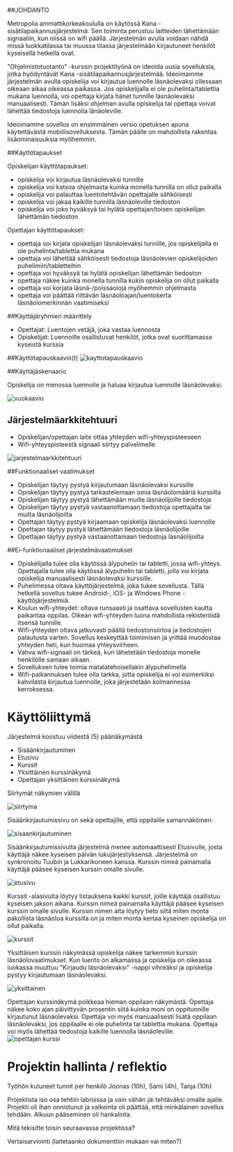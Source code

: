 ##JOHDANTO

Metropolia ammattikorkeakoululla on käytössä Kana -sisätilapaikannusjärjestelmä. Sen toiminta perustuu laitteiden lähettämään signaaliin, kun niissä on wifi päällä. Järjestelmän avulla voidaan nähdä missä luokkatilassa tai muussa tilassa järjestelmään kirjautuneet henkilöt kyseisellä hetkellä ovat.

"Ohjelmistotuotanto" -kurssin projektityönä on ideoida uusia sovelluksia, jotka hyödyntävät Kana -sisätilapaikannusjärjestelmää. Ideoimamme järjestelmän avulla opiskelija voi kirjautua luennolle läsnäolevaksi ollessaan oikeaan aikaa oikeassa paikassa. Jos opiskelijalla ei ole puhelinta/tablettia mukana luennolla, voi opettaja kirjata hänet tunnille läsnäolevaksi manuaalisesti. Tämän lisäksi ohjelman avulla opiskelija tai opettaja voivat lähettää tiedostoja luennolla länäoleville.

Ideoimamme sovellus on ensimmäinen versio opetuksen apuna käytettävästä mobiilisovelluksesta. Tämän päälle on mahdollista rakentaa lisäominaisuuksia myöhemmin.


##Käyttötapaukset

Opiskelijan käyttötapaukset:

- opiskelija voi kirjautua läsnäolevaksi tunnille
- opiskelija voi katsoa ohjelmasta kuinka monella tunnilla on ollut paikalla
- opiskelija voi palauttaa luentotehtävän opettajalle sähköisesti
- opiskelija voi jakaa kaikille tunnilla läsnäoleville tiedoston
- opiskelija voi joko hyväksyä tai hylätä opettajan/toisen opiskelijan lähettämän tiedoston


Opettajan käyttötapaukset:

- opettaja voi kirjata opiskelijan läsnäolevaksi tunnille, jos opiskelijalla ei ole puhelinta/tablettia mukana
- opettaja voi lähettää sähköisesti tiedostoja läsnäolevien opiskelijoiden puhelimiin/tabletteihin
- opettaja voi hyväksyä tai hylätä opiskelijan lähettämän tiedoston
- opettaja näkee kuinka monella tunnilla kukin opiskelija on ollut paikalla
- opettaja voi korjata läsnä-/poissaoloja myöhemmin ohjelmasta
- opettaja voi päättää riittävän läsnäoloajan/luentokerta läsnäolomerkinnän vaatimiseksi

##Käyttäjäryhmien määrittely

- Opettajat: Luentojen vetäjä, joka vastaa luennosta
- Opiskelijat: Luennoille osallistuvat henkilöt, jotka ovat suorittamassa kyseistä kurssia

##Käyttötapauskaavio(t)
![kayttotapauskaavio](http://users.metropolia.fi/~tarjajar/ohtu/kayttotapaukset.jpg)

##Käyttäjäskenaario

Opiskelija on menossa luennolle ja haluaa kirjautua luennolle läsnäolevaksi.

![vuokaavio](http://users.metropolia.fi/~tarjajar/ohtu/vuokaavio2.jpg)


## Järjestelmäarkkitehtuuri

- Opiskelijan/opettajan laite ottaa yhteyden wifi-yhteyspisteeseen
- Wifi-yhteyspisteestä signaali siirtyy palvelimelle

![jarjestelmaarkkitehtuuri](http://users.metropolia.fi/~joonasee/github-tehtavat/Jarjestelmaarkkitehtuuri.jpg)



##Funktionaaliset vaatimukset

- Opiskelijan täytyy pystyä kirjautumaan läsnäolevaksi kurssille
- Opiskelijan täytyy pystyä tarkastelemaan omia läsnäolomääriä kurssilla
- Opiskelijan täytyy pystyä lähettämään muille läsnäolijoille tiedostoja
- Opiskelijan täytyy pystyä vastaanottamaan tiedostoja opettajalta tai muilta läsnäolijoilta
- Opettajan täytyy pystyä kirjaamaan opiskelija läsnäolevaksi luennolle
- Opettajan täytyy pystyä lähettämään tiedostoja läsnäolijoille
- Opettajan täytyy pystyä vastaanottamaan tiedostoja läsnäolijoilta

##Ei-funktionaaliset järjestelmävaatimukset

- Opiskelijalla tulee olla käytössä älypuhelin tai tabletti, jossa wifi-yhteys. Opettajalla tulee olla käytössä älypuhelin tai tabletti, jolla voi kirjata opiskelija manuaalisesti läsnäolevaksi kurssille.
- Puhelimessa oltava käyttöjärjestelmä, joka tukee sovellusta. Tällä hetkellä sovellus tukee Android-, iOS- ja Windows Phone -käyttöjärjestelmiä.
- Koulun wifi-yhteydet: oltava runsaasti ja osattava sovellusten kautta paikantaa oppilas. Oikean wifi-yhteyden luona mahdollista rekisteröidä itsensä tunnille.
- Wifi-yhteyden oltava jatkuvasti päällä tiedostonsiirtoa ja tiedostojen palautusta varten. Sovellus keskeyttää toimimisen ja yrittää muodostaa yhteyden heti, kun huomaa yhteysvirheen.
- Vahva wifi-signaali on tärkeä, kun lähetetään tiedostoja monelle henkilölle samaan aikaan.
- Sovelluksen tulee toimia matalatehoisellakin älypuhelimella
- Wifi-paikannuksen tulee olla tarkka, jotta opiskelija ei voi esimerkiksi kahvilasta kirjautua luennolle, joka järjestetään kolmannessa kerroksessa.



Käyttöliittymä
==============
Järjestelmä koostuu viidestä (5) päänäkymästä
- Sisäänkirjautuminen
- Etusivu
- Kurssit
- Yksittäinen kurssinäkymä
- Opettajan yksittäinen kurssinäkymä

Siirtymät näkymien välillä

![siirtyma](http://users.metropolia.fi/~tarjajar/ohtu/siirtyma.jpg)

Sisäänkirjautumissivu on sekä opettajille, että oppilaille samannäköinen.

![sisaankirjautuminen](http://users.metropolia.fi/~joonasee/github-tehtavat/sisaankirjautuminen.jpg)

Sisäänkirjautumissivulta järjestelmä menee automaattisesti Etusivulle, josta käyttäjä näkee kyseisen päivän lukujärjestyksensä. Järjestelmä on synkronoitu Tuubin ja Lukkarikoneen kanssa. Kurssin nimeä painamalla käyttäjä pääsee kyseisen kurssin omalle sivulle.

![etusivu](http://users.metropolia.fi/~joonasee/github-tehtavat/Etusivu.jpg)

Kurssit -alasivulta löytyy listauksena kaikki kurssit, joille käyttäjä osallistuu kyseisen jakson aikana. Kurssin nimeä painamalla käyttäjä pääsee kyseisen kurssin omalle sivulle. Kurssin nimen alta löytyy tieto siitä miten monta pakollista läsnäoloa kurssilla on ja miten monta kertaa kyseinen opiskelija on ollut paikalla.

![kurssit](http://users.metropolia.fi/~joonasee/github-tehtavat/Kurssit.jpg)

Yksittäisen kurssin näkymässä opiskelija näkee tarkemmin kurssin läsnäolovaatimukset. Kun luento on alkamassa ja opiskelija on oikeassa luokassa muuttuu "Kirjaudu läsnäolevaksi" -nappi vihreäksi ja opiskelija pystyy kirjautumaan läsnäolevaksi.

![yksittainen](http://users.metropolia.fi/~joonasee/github-tehtavat/Kurssinakyma.jpg)

Opettajan kurssinäkymä poikkeaa hieman oppilaan näkymästä. Opettaja näkee koko ajan päivittyvän prosentin siitä kuinka moni on oppitunnille kirjautunut läsnäolevaksi. Opettaja voi myös manuaalisesti lisätä oppilaan läsnäolevaksi, jos oppilaalle ei ole puhelinta tai tablettia mukana. Opettaja voi myös lähettää tiedostoja kaikille luennolla läsnäoleville.
![opettajan kurssi](http://users.metropolia.fi/~joonasee/github-tehtavat/Opettajan_Kurssinakyma.jpg)



Projektin hallinta / reflektio
==============

Työhön kuluneet tunnit per henkilö
Joonas (10h), Sami (4h), Tanja (10h)

Projektista iso osa tehtiin labroissa ja vain vähän jäi tehtäväksi omalle ajalle. Projekti oli ihan onnistunut ja vaikeinta oli päättää, että minkälainen sovellus tehdään. Alkuun pääseminen oli hankalinta.

Mitä tekisitte toisin seuraavassa projektissa?

Vertaisarviointi (laitetaanko dokumenttiin mukaan vai miten?)
